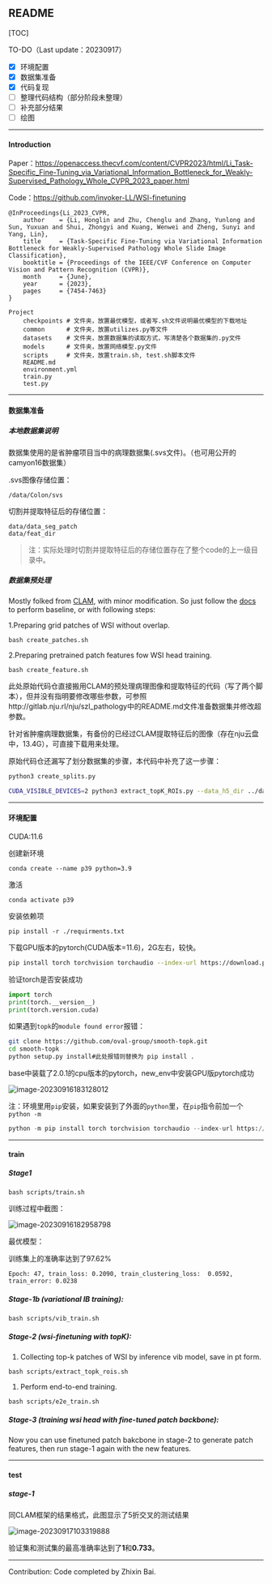 ## README

[TOC]

TO-DO（Last update：20230917）

- [x] 环境配置
- [x] 数据集准备
- [x] 代码复现
- [ ] 整理代码结构（部分阶段未整理）
- [ ] 补充部分结果
- [ ] 绘图

---

#### Introduction

Paper：https://openaccess.thecvf.com/content/CVPR2023/html/Li_Task-Specific_Fine-Tuning_via_Variational_Information_Bottleneck_for_Weakly-Supervised_Pathology_Whole_CVPR_2023_paper.html

Code：https://github.com/invoker-LL/WSI-finetuning

```
@InProceedings{Li_2023_CVPR,
    author    = {Li, Honglin and Zhu, Chenglu and Zhang, Yunlong and Sun, Yuxuan and Shui, Zhongyi and Kuang, Wenwei and Zheng, Sunyi and Yang, Lin},
    title     = {Task-Specific Fine-Tuning via Variational Information Bottleneck for Weakly-Supervised Pathology Whole Slide Image Classification},
    booktitle = {Proceedings of the IEEE/CVF Conference on Computer Vision and Pattern Recognition (CVPR)},
    month     = {June},
    year      = {2023},
    pages     = {7454-7463}
}
```



```
Project
    checkpoints # 文件夹，放置最优模型，或者写.sh文件说明最优模型的下载地址
    common      # 文件夹，放置utilizes.py等文件
    datasets    # 文件夹，放置数据集的读取方式，写清楚各个数据集的.py文件
    models      # 文件夹，放置网络模型.py文件
    scripts     # 文件夹，放置train.sh, test.sh脚本文件
    README.md  
    environment.yml
    train.py
    test.py
```

---

#### 数据集准备

##### 本地数据集说明

数据集使用的是省肿瘤项目当中的病理数据集(.svs文件)。（也可用公开的camyon16数据集）

.svs图像存储位置：

```
/data/Colon/svs
```

切割并提取特征后的存储位置：

```
data/data_seg_patch  
data/feat_dir
```

> 注：实际处理时切割并提取特征后的存储位置存在了整个code的上一级目录中。

##### 数据集预处理

Mostly folked from [CLAM](https://github.com/mahmoodlab/CLAM), with minor modification. So just follow the [docs](https://github.com/mahmoodlab/CLAM/tree/master/docs) to perform baseline, or with following steps:

1.Preparing grid patches of WSI without overlap.

```
bash create_patches.sh
```

2.Preparing pretrained patch features fow WSI head training.

```
bash create_feature.sh
```

此处原始代码仓直接搬用CLAM的预处理病理图像和提取特征的代码（写了两个脚本），但并没有指明要修改哪些参数，可参照http://gitlab.nju.rl/nju/szl_pathology中的README.md文件准备数据集并修改超参数。

针对省肿瘤病理数据集，有备份的已经过CLAM提取特征后的图像（存在nju云盘中，13.4G），可直接下载用来处理。

原始代码仓还漏写了划分数据集的步骤，本代码中补充了这一步骤：

```bash
python3 create_splits.py
```



```bash
CUDA_VISIBLE_DEVICES=2 python3 extract_topK_ROIs.py --data_h5_dir ../data_seg_patch --csv_path ../data_seg_patch/process_list_autogen.csv --feat_dir ../feat_dir --patch_dir ../data_seg_patch --data_slide_dir data --batch_size 512 --slide_ext .svs
```

---

#### 环境配置

CUDA:11.6

创建新环境

```
conda create --name p39 python=3.9
```

激活

```
conda activate p39
```

安装依赖项

```
pip install -r ./requirments.txt
```

下载GPU版本的pytorch(CUDA版本=11.6)，2G左右，较快。

```bash
pip install torch torchvision torchaudio --index-url https://download.pytorch.org/whl/cu116
```

验证torch是否安装成功

```python
import torch
print(torch.__version__)
print(torch.version.cuda)
```

如果遇到`topk`的`module found error`报错：

```bash
git clone https://github.com/oval-group/smooth-topk.git
cd smooth-topk
python setup.py install#此处报错则替换为 pip install .
```

base中装载了2.0.1的cpu版本的pytorch，new_env中安装GPU版pytorch成功

![image-20230916183128012](C:\Users\hanabi\AppData\Roaming\Typora\typora-user-images\image-20230916183128012.png)

注：环境里用`pip`安装，如果安装到了外面的`python`里，在`pip`指令前加一个`python -m`

```python
python -m pip install torch torchvision torchaudio --index-url https://download.pytorch.org/whl/cu116
```

---

#### train

##### Stage1

```
bash scripts/train.sh
```

训练过程中截图：

![image-20230916182958798](C:\Users\hanabi\AppData\Roaming\Typora\typora-user-images\image-20230916182958798.png)

最优模型：

训练集上的准确率达到了97.62%

```
Epoch: 47, train_loss: 0.2090, train_clustering_loss:  0.0592, train_error: 0.0238
```

##### Stage-1b (variational IB training):

```
bash scripts/vib_train.sh
```

##### Stage-2 (wsi-finetuning with topK):

1. Collecting top-k patches of WSI by inference vib model, save in pt form.

```
bash scripts/extract_topk_rois.sh
```



1. Perform end-to-end training.

```
bash scripts/e2e_train.sh
```

##### Stage-3 (training wsi head with fine-tuned patch backbone):

Now you can use finetuned patch bakcbone in stage-2 to generate patch features, then run stage-1 again with the new features.

---

#### test

##### stage-1

同CLAM框架的结果格式，此图显示了5折交叉的测试结果

![image-20230917103319888](C:\Users\hanabi\AppData\Roaming\Typora\typora-user-images\image-20230917103319888.png)

验证集和测试集的最高准确率达到了**1**和**0.733**。

---

 Contribution: Code completed by Zhixin Bai.